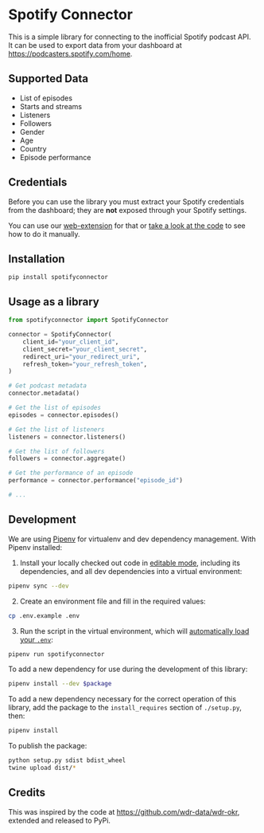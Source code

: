 # Spotify Connector

This is a simple library for connecting to the inofficial Spotify podcast API.  
It can be used to export data from your dashboard at https://podcasters.spotify.com/home.

## Supported Data

- List of episodes
- Starts and streams
- Listeners
- Followers
- Gender
- Age
- Country
- Episode performance

## Credentials

Before you can use the library you must extract your Spotify credentials from the dashboard;
they are **not** exposed through your Spotify settings.

You can use our [web-extension](https://github.com/openpodcast/web-extension) for that
or [take a look at the code](https://github.com/openpodcast/web-extension/blob/7ce0865d22bea34fcfc53eec06b25cd076aa8034/src/openpodcast.js)
to see how to do it manually.

## Installation

```
pip install spotifyconnector
```

## Usage as a library

```python
from spotifyconnector import SpotifyConnector

connector = SpotifyConnector(
    client_id="your_client_id",
    client_secret="your_client_secret",
    redirect_uri="your_redirect_uri",
    refresh_token="your_refresh_token",
)

# Get podcast metadata
connector.metadata()

# Get the list of episodes
episodes = connector.episodes()

# Get the list of listeners
listeners = connector.listeners()

# Get the list of followers
followers = connector.aggregate()

# Get the performance of an episode
performance = connector.performance("episode_id")

# ...
```

## Development

We are using [Pipenv](https://pipenv.pypa.io/en/latest/index.html#install-pipenv-today) for virtualenv and dev dependency management. With Pipenv installed:

1. Install your locally checked out code in [editable mode](https://setuptools.pypa.io/en/latest/userguide/development_mode.html), including its dependencies, and all dev dependencies into a virtual environment:

```sh
pipenv sync --dev
```

2. Create an environment file and fill in the required values:

```sh
cp .env.example .env
```

3. Run the script in the virtual environment, which will [automatically load your `.env`](https://pipenv.pypa.io/en/latest/advanced/#automatic-loading-of-env):

```sh
pipenv run spotifyconnector
```

To add a new dependency for use during the development of this library:

```sh
pipenv install --dev $package
```

To add a new dependency necessary for the correct operation of this library, add the package to the `install_requires` section of `./setup.py`, then:

```sh
pipenv install
```

To publish the package:

```sh
python setup.py sdist bdist_wheel
twine upload dist/*
```

## Credits

This was inspired by the code at https://github.com/wdr-data/wdr-okr, extended and released to PyPi.
